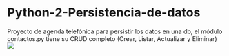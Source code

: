 # Python-2-Persistencia-de-datos
Proyecto de agenda telefónica para persistir los datos en una db, el módulo contactos.py tiene su CRUD completo (Crear, Listar, Actualizar y Eliminar) 
<img src="https://drive.google.com/file/d/1KlH2BzYu-L9BNAkIzdZwdsbD75wlRcbV/view"></img>

